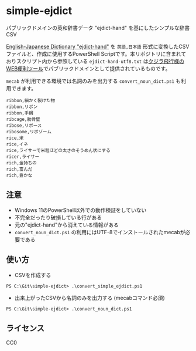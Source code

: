 # simple-ejdict
パブリックドメインの英和辞書データ "ejdict-hand" を基にしたシンプルな辞書CSV

[English-Japanese Dictionary "ejdict-hand"](https://github.com/kujirahand/EJDict) を `英語,日本語` 形式に変換したCSVファイルと、作成に使用するPowerShell Scriptです。本リポジトリに含まれておりスクリプト内から参照している `ejdict-hand-utf8.txt` は[クジラ飛行様のWEB便利ツール](https://kujirahand.com/web-tools/EJDictFreeDL.php)でパブリックドメインとして提供されているものです。

`mecab` が利用できる環境では名詞のみを出力する `convert_noun_dict.ps1` も利用できます。　

```csv
ribbon,細かく裂けた物
ribbon,リボン
ribbon,手綱
ribcage,肋骨壁
ribose,リボース
ribosome,リボゾーム
rice,米
rice,イネ
rice,ライサーで米粒ほどの太さのそうめん状にする
ricer,ライサー
rich,金持ちの
rich,富んだ
rich,豊かな
```

## 注意
- Windows 11のPowerShell以外での動作検証をしていない
- 不完全だったり破損している行がある
- 元の"ejdict-hand"から消えている情報がある
- `convert_noun_dict.ps1` の利用にはUTF-8でインストールされたmecabが必要である

## 使い方

- CSVを作成する
```
PS C:\Git\simple-ejdict> .\convert_simple_ejdict.ps1
```

- 出来上がったCSVから名詞のみを出力する (mecabコマンド必須)
```
PS C:\Git\simple-ejdict> .\convert_noun_dict.ps1
```

## ライセンス

CC0